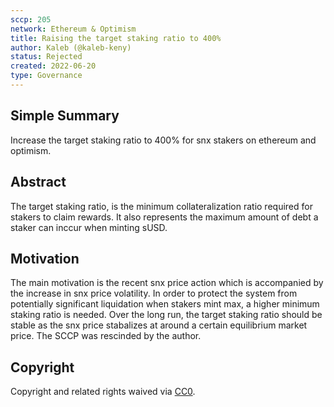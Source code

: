 ```yaml
---
sccp: 205
network: Ethereum & Optimism
title: Raising the target staking ratio to 400%
author: Kaleb (@kaleb-keny)
status: Rejected
created: 2022-06-20
type: Governance
---
```


## Simple Summary

<!--"If you can't explain it simply, you don't understand it well enough." Provide a simplified and layman-accessible explanation of the SCCP.-->

Increase the target staking ratio to 400% for snx stakers on ethereum and optimism.

## Abstract

<!--A short (~200 word) description of the variable change proposed.-->

The target staking ratio, is the minimum collateralization ratio required for stakers to claim rewards. It also represents the maximum amount of debt a staker can inccur when minting sUSD.

## Motivation

<!--The motivation is critical for SCCPs that want to update variables within Synthetix. It should clearly explain why the existing variable is not incentive aligned. SCCP submissions without sufficient motivation may be rejected outright.-->

The main motivation is the recent snx price action which is accompanied by the increase in snx price volatility. In order to protect the system from potentially significant liquidation when stakers mint max, a higher minimum staking ratio is needed. 
Over the long run, the target staking ratio should be stable as the snx price stabalizes at around a certain equilibrium market price.
The SCCP was rescinded by the author.

## Copyright

Copyright and related rights waived via [CC0](https://creativecommons.org/publicdomain/zero/1.0/).
